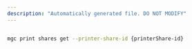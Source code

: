 ```yaml
---
description: "Automatically generated file. DO NOT MODIFY"
---
```


```bash

mgc print shares get --printer-share-id {printerShare-id}

```